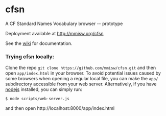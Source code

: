 cfsn
====

A CF Standard Names Vocabulary browser -- prototype

Deployment available at http://mmisw.org/cfsn

See the [wiki](https://github.com/mmisw/cfsn/wiki) for documentation.


### Trying cfsn locally:

Clone the repo `git clone https://github.com/mmisw/cfsn.git` and then open
`app/index.html` in your browser. To avoid potential issues caused by some
browsers when opening a regular local file, you can make the `app/`
subdirectory accessible from your web server. Alternatively, if you have
[nodejs](http://nodejs.org/) installed, you can simply run:
```
$ node scripts/web-server.js
```
and then open http://localhost:8000/app/index.html

